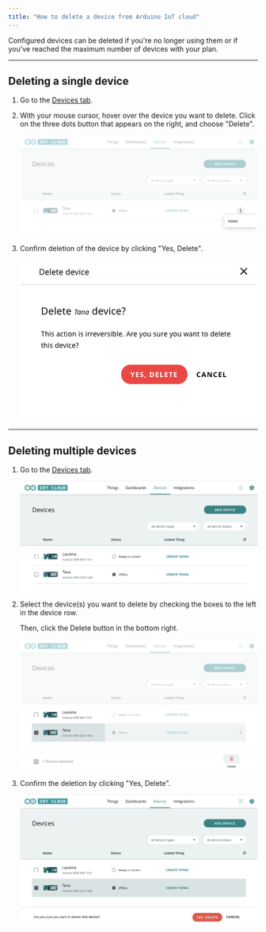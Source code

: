 ```yaml
---
title: "How to delete a device from Arduino IoT cloud"
---
```


Configured devices can be deleted if you're no longer using them or if you've reached the maximum number of devices with your plan.

---

## Deleting a single device

1. Go to the [Devices tab](https://cloud.arduino.cc/iot/devices).

2. With your mouse cursor, hover over the device you want to delete. Click on the three dots button that appears on the right, and choose "Delete".

   ![Delete option when selecting the board's "more options" button](img/Arduino-Cloud_device-deletion_SINGLE_1.png)

3. Confirm deletion of the device by clicking "Yes, Delete".

   ![Deletion confirmation pop-up](img/Arduino-Cloud_device-deletion_SINGLE_2_CROPPED_MORE.png)

---

## Deleting multiple devices

1. Go to the [Devices tab](https://cloud.arduino.cc/iot/devices).

   ![Devices section](img/Arduino-Cloud_device-deletion_0.png)

2. Select the device(s) you want to delete by checking the boxes to the left in the device row.

   Then, click the Delete button in the bottom right.

   ![Delete button visible when several devices are selected](img/Arduino-Cloud_device-deletion_1_overlayed.png)

3. Confirm the deletion by clicking "Yes, Delete".

   ![Delete confirmation button](img/Arduino-Cloud_device-deletion_2.png)
